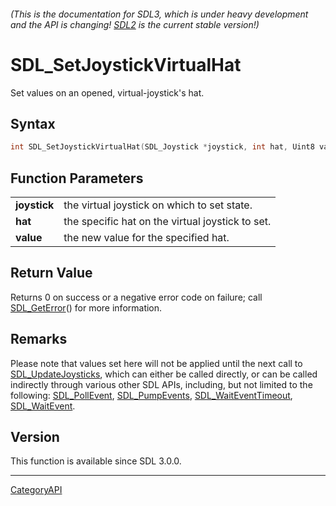 ###### (This is the documentation for SDL3, which is under heavy development and the API is changing! [SDL2](https://wiki.libsdl.org/SDL2/) is the current stable version!)
# SDL_SetJoystickVirtualHat

Set values on an opened, virtual-joystick's hat.

## Syntax

```c
int SDL_SetJoystickVirtualHat(SDL_Joystick *joystick, int hat, Uint8 value);

```

## Function Parameters

|                  |                                                  |
| ---------------- | ------------------------------------------------ |
| **joystick**     | the virtual joystick on which to set state.      |
| **hat**          | the specific hat on the virtual joystick to set. |
| **value**        | the new value for the specified hat.             |

## Return Value

Returns 0 on success or a negative error code on failure; call
[SDL_GetError](SDL_GetError)() for more information.

## Remarks

Please note that values set here will not be applied until the next call to
[SDL_UpdateJoysticks](SDL_UpdateJoysticks), which can either be called
directly, or can be called indirectly through various other SDL APIs,
including, but not limited to the following:
[SDL_PollEvent](SDL_PollEvent), [SDL_PumpEvents](SDL_PumpEvents),
[SDL_WaitEventTimeout](SDL_WaitEventTimeout),
[SDL_WaitEvent](SDL_WaitEvent).

## Version

This function is available since SDL 3.0.0.

----
[CategoryAPI](CategoryAPI)

